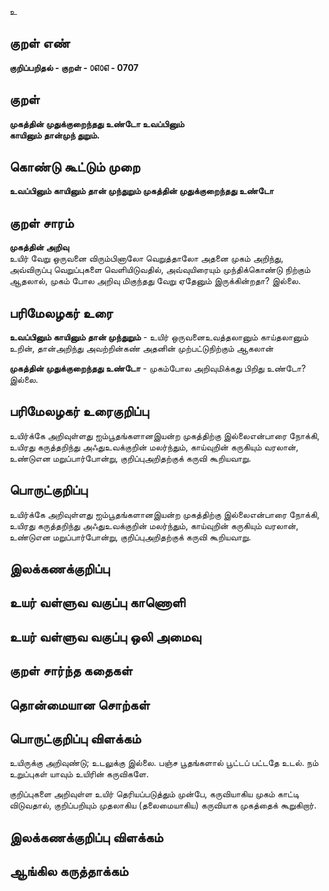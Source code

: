 உ

## குறள் எண் 

**குறிப்பறிதல் - குறள் - ௦௭௦௭ - 0707**  

## குறள் 

**முகத்தின் முதுக்குறைந்தது உண்டோ உவப்பினும்  
காயினும் தான்முந் துறும்.**  

## கொண்டு கூட்டும் முறை

**உவப்பினும் காயினும் தான் முந்துறும் முகத்தின் முதுக்குறைந்தது உண்டோ**

## குறள் சாரம் 

**முகத்தின் அறிவு**  
உயிர் வேறு ஒருவனை விரும்பினாலோ வெறுத்தாலோ அதனை முகம் அறிந்து, அவ்விருப்பு வெறுப்புகளை வெளியிடுவதில், அவ்வுயிரையும் முந்திக்கொண்டு நிற்கும் ஆதலால், முகம் போல அறிவு மிகுந்தது வேறு ஏதேனும் இருக்கின்றதா? இல்லை.  

## பரிமேலழகர் உரை

**உவப்பினும் காயினும் தான் முந்துறும்** - உயிர் ஒருவனைஉவத்தலானும் காய்தலானும் உறின், தான்அறிந்து அவற்றின்கண் அதனின் முற்பட்டுநிற்கும் ஆகலான்  

**முகத்தின் முதுக்குறைந்தது உண்டோ** - முகம்போல அறிவுமிக்கது பிறிது உண்டோ? இல்லை.  

## பரிமேலழகர் உரைகுறிப்பு   

உயிர்க்கே அறிவுள்ளது ஐம்பூதங்களானஇயன்ற முகத்திற்கு இல்லைஎன்பாரை நோக்கி, உயிரது கருத்தறிந்து அஃதுஉவக்குறின் மலர்ந்தும், காய்வுறின் கருகியும் வரலான், உண்டுஎன மறுப்பார்போன்று, குறிப்புஅறிதற்குக் கருவி கூறியவாறு.   

## பொருட்குறிப்பு 

உயிர்க்கே அறிவுள்ளது ஐம்பூதங்களானஇயன்ற முகத்திற்கு இல்லைஎன்பாரை நோக்கி, உயிரது கருத்தறிந்து அஃதுஉவக்குறின் மலர்ந்தும், காய்வுறின் கருகியும் வரலான், உண்டுஎன மறுப்பார்போன்று, குறிப்புஅறிதற்குக் கருவி கூறியவாறு.    

## இலக்கணக்குறிப்பு  


## உயர் வள்ளுவ வகுப்பு காணொளி


## உயர் வள்ளுவ வகுப்பு ஒலி அமைவு 

 
## குறள் சார்ந்த கதைகள் 


## தொன்மையான சொற்கள்


## பொருட்குறிப்பு விளக்கம்

உயிருக்கு அறிவுண்டு; உடலுக்கு இல்லை. பஞ்ச பூதங்களால் பூட்டப் பட்டதே உடல். நம் உறுப்புகள் யாவும் உயிரின் கருவிகளே. 

குறிப்புகளை அறிவுள்ள உயிர் தெரியப்படுத்தும் முன்பே, கருவியாகிய முகம் காட்டி விடுவதால், குறிப்பறியும் முதலாகிய (தலைமையாகிய) கருவியாக முகத்தைக் கூறுகிறார். 

## இலக்கணக்குறிப்பு விளக்கம்


## ஆங்கில கருத்தாக்கம் 



